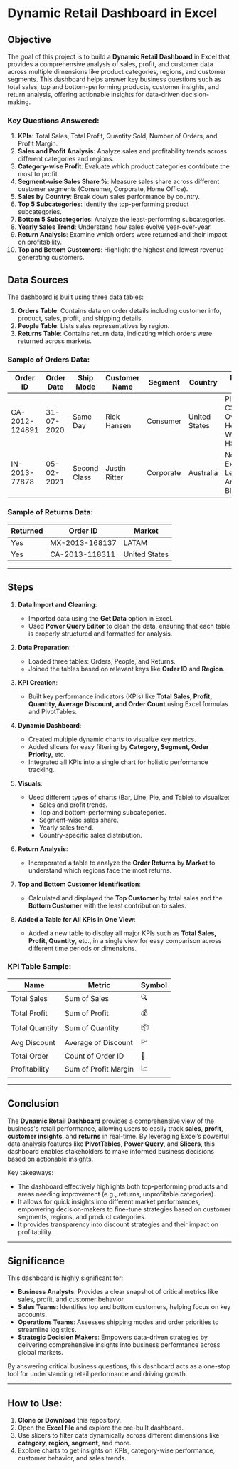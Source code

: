 # Dynamic Retail Dashboard in Excel

## Objective

The goal of this project is to build a **Dynamic Retail Dashboard** in Excel that provides a comprehensive analysis of sales, profit, and customer data across multiple dimensions like product categories, regions, and customer segments. This dashboard helps answer key business questions such as total sales, top and bottom-performing products, customer insights, and return analysis, offering actionable insights for data-driven decision-making.

### Key Questions Answered:
1. **KPIs**: Total Sales, Total Profit, Quantity Sold, Number of Orders, and Profit Margin.
2. **Sales and Profit Analysis**: Analyze sales and profitability trends across different categories and regions.
3. **Category-wise Profit**: Evaluate which product categories contribute the most to profit.
4. **Segment-wise Sales Share %**: Measure sales share across different customer segments (Consumer, Corporate, Home Office).
5. **Sales by Country**: Break down sales performance by country.
6. **Top 5 Subcategories**: Identify the top-performing product subcategories.
7. **Bottom 5 Subcategories**: Analyze the least-performing subcategories.
8. **Yearly Sales Trend**: Understand how sales evolve year-over-year.
9. **Return Analysis**: Examine which orders were returned and their impact on profitability.
10. **Top and Bottom Customers**: Highlight the highest and lowest revenue-generating customers.

## Data Sources

The dashboard is built using three data tables:
1. **Orders Table**: Contains data on order details including customer info, product, sales, profit, and shipping details.
2. **People Table**: Lists sales representatives by region.
3. **Returns Table**: Contains return data, indicating which orders were returned across markets.

### Sample of Orders Data:
| Order ID       | Order Date | Ship Mode    | Customer Name    | Segment   | Country        | Product Name                                    | Sales  | Quantity | Profit   | Shipping Cost | Order Priority |
|----------------|------------|--------------|------------------|-----------|----------------|------------------------------------------------|--------|----------|----------|---------------|----------------|
| CA-2012-124891 | 31-07-2020 | Same Day     | Rick Hansen       | Consumer  | United States  | Plantronics CS510 - Over-the-Head Wireless HS   | 2309.65| 7        | 762.18   | 933.57        | Critical       |
| IN-2013-77878  | 05-02-2021 | Second Class | Justin Ritter     | Corporate | Australia      | Novimex Executive Leather Armchair, Black       | 3709.39| 9        | -288.77  | 923.63        | Critical       |

### Sample of Returns Data:
| Returned | Order ID        | Market     |
|----------|-----------------|------------|
| Yes      | MX-2013-168137   | LATAM      |
| Yes      | CA-2013-118311   | United States |

---

## Steps

1. **Data Import and Cleaning**:
   - Imported data using the **Get Data** option in Excel.
   - Used **Power Query Editor** to clean the data, ensuring that each table is properly structured and formatted for analysis.
   
2. **Data Preparation**:
   - Loaded three tables: Orders, People, and Returns.
   - Joined the tables based on relevant keys like **Order ID** and **Region**.

3. **KPI Creation**:
   - Built key performance indicators (KPIs) like **Total Sales, Profit, Quantity, Average Discount, and Order Count** using Excel formulas and PivotTables.
   
4. **Dynamic Dashboard**:
   - Created multiple dynamic charts to visualize key metrics.
   - Added slicers for easy filtering by **Category, Segment, Order Priority**, etc.
   - Integrated all KPIs into a single chart for holistic performance tracking.

5. **Visuals**:
   - Used different types of charts (Bar, Line, Pie, and Table) to visualize:
     - Sales and profit trends.
     - Top and bottom-performing subcategories.
     - Segment-wise sales share.
     - Yearly sales trend.
     - Country-specific sales distribution.

6. **Return Analysis**:
   - Incorporated a table to analyze the **Order Returns** by **Market** to understand which regions face the most returns.

7. **Top and Bottom Customer Identification**:
   - Calculated and displayed the **Top Customer** by total sales and the **Bottom Customer** with the least contribution to sales.

8. **Added a Table for All KPIs in One View**:
   - Added a new table to display all major KPIs such as **Total Sales, Profit, Quantity**, etc., in a single view for easy comparison across different time periods or dimensions.

### KPI Table Sample:
| Name         | Metric             | Symbol |
|--------------|--------------------|--------|
| Total Sales  | Sum of Sales        | 🔍    |
| Total Profit | Sum of Profit       | 💰    |
| Total Quantity | Sum of Quantity   | 📦    |
| Avg Discount | Average of Discount | 💹    |
| Total Order  | Count of Order ID   | 🛒    |
| Profitability | Sum of Profit Margin | 📈  |

---

## Conclusion

The **Dynamic Retail Dashboard** provides a comprehensive view of the business's retail performance, allowing users to easily track **sales**, **profit**, **customer insights**, and **returns** in real-time. By leveraging Excel’s powerful data analysis features like **PivotTables**, **Power Query**, and **Slicers**, this dashboard enables stakeholders to make informed business decisions based on actionable insights.

Key takeaways:
- The dashboard effectively highlights both top-performing products and areas needing improvement (e.g., returns, unprofitable categories).
- It allows for quick insights into different market performances, empowering decision-makers to fine-tune strategies based on customer segments, regions, and product categories.
- It provides transparency into discount strategies and their impact on profitability.

---

## Significance

This dashboard is highly significant for:
- **Business Analysts**: Provides a clear snapshot of critical metrics like sales, profit, and customer behavior.
- **Sales Teams**: Identifies top and bottom customers, helping focus on key accounts.
- **Operations Teams**: Assesses shipping modes and order priorities to streamline logistics.
- **Strategic Decision Makers**: Empowers data-driven strategies by delivering comprehensive insights into business performance across global markets.
  
By answering critical business questions, this dashboard acts as a one-stop tool for understanding retail performance and driving growth.

---

## How to Use:

1. **Clone or Download** this repository.
2. Open the **Excel file** and explore the pre-built dashboard.
3. Use slicers to filter data dynamically across different dimensions like **category, region, segment**, and more.
4. Explore charts to get insights on KPIs, category-wise performance, customer behavior, and sales trends.
